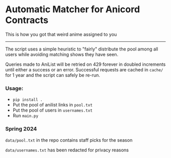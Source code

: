 # Automatic Matcher for Anicord Contracts
This is how you got that weird anime assigned to you

---

The script uses a simple heuristic to "fairly" distribute
the pool among all users while avoiding matching shows
they have seen.

Queries made to AniList will be retried on 429
forever in doubled increments until either a success or
an error. Successful requests are cached in `cache/` for 1
year and the script can safely be re-run.

### Usage:
- `pip install .`
- Put the pool of anilist links in `pool.txt`
- Put the pool of users in `usernames.txt`
- Run `main.py`

### Spring 2024
`data/pool.txt` in the repo contains staff picks for the season

`data/usernames.txt` has been redacted for privacy reasons
